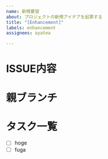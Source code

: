 ```yaml
---
name: 新規要望
about: プロジェクトの新規アイデアを起票する
title: "[Enhancement]"
labels: enhancement
assignees: ayatea

---
```


# ISSUE内容

# 親ブランチ

# タスク一覧
* [ ] hoge
* [ ] fuga
